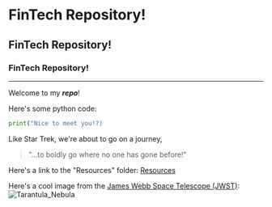 # FinTech Repository!

## FinTech Repository!

### FinTech Repository!
---

Welcome to my ***repo***!

Here's some python code:
```python
print("Nice to meet you!?)
```

Like Star Trek, we're about to go on a journey, 
>"...to boldly go where no one has gone before!"


Here's a link to the "Resources" folder:
[Resources](./Resources/)


Here's a cool image from the [James Webb Space Telescope (JWST)](https://webb.nasa.gov/):
![Tarantula_Nebula](./Images/Tarantula_Nebula-NIRCam_Image-JamesWebb.png)

